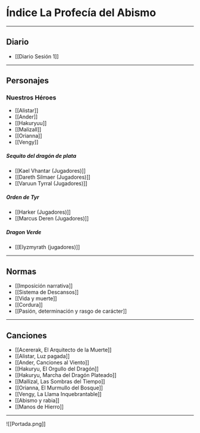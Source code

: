 
# Índice La Profecía del Abismo
---
## **Diario**
- [[Diario Sesión 1]]

---
## **Personajes**
### **Nuestros Héroes**
- [[Alistar]]
- [[Ander]]
- [[Hakuryuu]]
- [[Malizall]]
- [[Orianna]]
- [[Vengy]]
##### **Sequito del dragón de plata**
- [[Kael Vhantar (Jugadores)]]
- [[Dareth Silmaer (Jugadores)]]
- [[Varuun Tyrral (Jugadores)]]
##### **Orden de Tyr**
- [[Harker (Jugadores)]]
- [[Marcus Deren (Jugadores)]]
##### **Dragon Verde**
- [[Elyzmyrath (jugadores)]]

---
## **Normas** 
- [[Imposición narrativa]]
- [[Sistema de Descansos]]
- [[Vida y muerte]]
- [[Cordura]]
- [[Pasión, determinación y rasgo de carácter]]

---
## **Canciones**

- [[Acererak, El Arquitecto de la Muerte]]
- [[Alistar, Luz pagada]]
- [[Ander, Canciones al Viento]]
- [[Hakuryu, El Orgullo del Dragón]]
- [[Hakuryu, Marcha del Dragón Plateado]]
- [[Mallizal, Las Sombras del Tiempo]]
- [[Orianna, El Murmullo del Bosque]]
- [[Vengy, La Llama Inquebrantable]]
- [[Abismo y rabia]]
- [[Manos de Hierro]]

---
![[Portada.png]]
